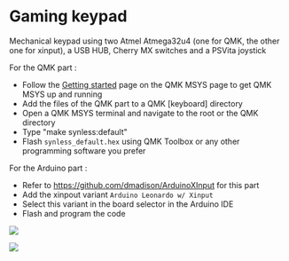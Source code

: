 # Gaming keypad
Mechanical keypad using two Atmel Atmega32u4 (one for QMK, the other one for xinput), a USB HUB, Cherry MX switches and a PSVita joystick

For the QMK part :
- Follow the [Getting started](https://msys.qmk.fm/guide.html) page on the QMK MSYS page to get QMK MSYS up and running
- Add the files of the QMK part to a QMK [keyboard] directory
- Open a QMK MSYS terminal and navigate to the root or the QMK directory
- Type "make synless:default"
- Flash `synless_default.hex` using QMK Toolbox or any other programming software you prefer

For the Arduino part :
- Refer to https://github.com/dmadison/ArduinoXInput for this part
- Add the xinpout variant `Arduino Leonardo w/ Xinput`
- Select this variant in the board selector in the Arduino IDE
- Flash and program the code

![](https://image.noelshack.com/fichiers/2021/45/2/1636447509-tangerine-1.jpg)

![](https://image.noelshack.com/fichiers/2021/45/6/1636810429-3.png)
